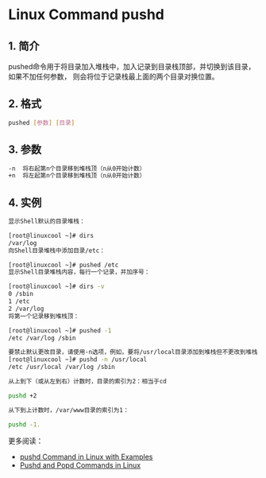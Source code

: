 #  Linux Command pushd

## 1. 简介
pushed命令用于将目录加入堆栈中，加入记录到目录栈顶部，并切换到该目录，如果不加任何参数， 则会将位于记录栈最上面的两个目录对换位置。
## 2. 格式

```bash
pushed [参数] [目录]
```
## 3. 参数

```bash
-n	将右起第n个目录移到堆栈顶（n从0开始计数）
+n	将左起第n个目录移到堆栈顶（n从0开始计数）
```
## 4. 实例

```bash
显示Shell默认的目录堆栈：

[root@linuxcool ~]# dirs
/var/log
向Shell目录堆栈中添加目录/etc：

[root@linuxcool ~]# pushed /etc
显示Shell目录堆栈内容，每行一个记录，并加序号：

[root@linuxcool ~]# dirs -v
0 /sbin
1 /etc
2 /var/log
将第一个记录移到堆栈顶：

[root@linuxcool ~]# pushed -1
/etc /var/log /sbin

要禁止默认更改目录，请使用-n选项，例如，要将/usr/local目录添加到堆栈但不更改到堆栈
[root@linuxcool ~]# pushd -n /usr/local
/etc /usr/local /var/log /sbin

从上到下（或从左到右）计数时，目录的索引为2：相当于cd

pushd +2

从下到上计数时，/var/www目录的索引为1：

pushd -1.

```
更多阅读：

 - [pushd Command in Linux with Examples](https://www.geeksforgeeks.org/pushd-command-in-linux-with-examples/)
 - [Pushd and Popd Commands in Linux](https://linuxize.com/post/popd-and-pushd-commands-in-linux/)

